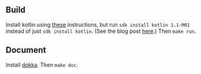 
## Build

Install kotlin using [these](https://kotlinlang.org/docs/tutorials/command-line.html) instructions,
but run `sdk install kotlin 1.1-M01` instead of just `sdk install kotlin`.
(See the blog post [here](https://blog.jetbrains.com/kotlin/2016/07/first-glimpse-of-kotlin-1-1-coroutines-type-aliases-and-more/).)
Then `make run`.

## Document

Install [dokka](https://github.com/Kotlin/dokka/blob/master/README.md).
Then `make doc`.
